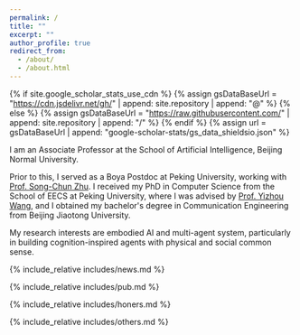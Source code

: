 ```yaml
---
permalink: /
title: ""
excerpt: ""
author_profile: true
redirect_from: 
  - /about/
  - /about.html
---
```


{% if site.google_scholar_stats_use_cdn %}
{% assign gsDataBaseUrl = "https://cdn.jsdelivr.net/gh/" | append: site.repository | append: "@" %}
{% else %}
{% assign gsDataBaseUrl = "https://raw.githubusercontent.com/" | append: site.repository | append: "/" %}
{% endif %}
{% assign url = gsDataBaseUrl | append: "google-scholar-stats/gs_data_shieldsio.json" %}

<span class='anchor' id='about-me'></span>

I am an Associate Professor at the School of Artificial Intelligence, Beijing Normal University.

Prior to this, I served as a Boya Postdoc at Peking University, working with [Prof. Song-Chun Zhu](https://zhusongchun.net/).
I received my PhD in Computer Science from the School of EECS at Peking University, where I was advised by [Prof. Yizhou Wang](https://cfcs.pku.edu.cn/wangyizhou/#../../../english/index.htm), 
and I obtained my bachelor's degree in Communication Engineering from Beijing Jiaotong University.

My research interests are embodied AI and multi-agent system, particularly in building cognition-inspired agents with physical and social common sense.

{% include_relative includes/news.md %}

{% include_relative includes/pub.md %}

{% include_relative includes/honers.md %}

{% include_relative includes/others.md %}